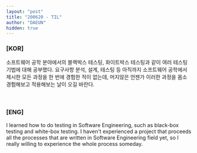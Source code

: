 ```yaml
---
layout: "post"
title: "200620 - TIL"
author: "DAEUN"
hidden: true
---
```


### [KOR]
소프트웨어 공학 분야에서의 블랙박스 테스팅, 화이트박스 테스팅과 같이 여러 테스팅 기법에 대해 공부했다. 요구사항 분석, 설계, 테스팅 등 아직까지 소프트웨어 공학에서 제시한 모든 과정을 한 번에 경험한 적이 없는데, 머지않은 언젠가 이러한 과정을 몸소 경험해보고 적용해보는 날이 오길 바란다.
<br><br><br>
### [ENG]
I learned how to do testing in Software Engineering, such as black-box testing and white-box testing. I haven't experienced a project that proceeds all the processes that are written in Software Engineering field yet, so I really willing to experience the whole process someday.